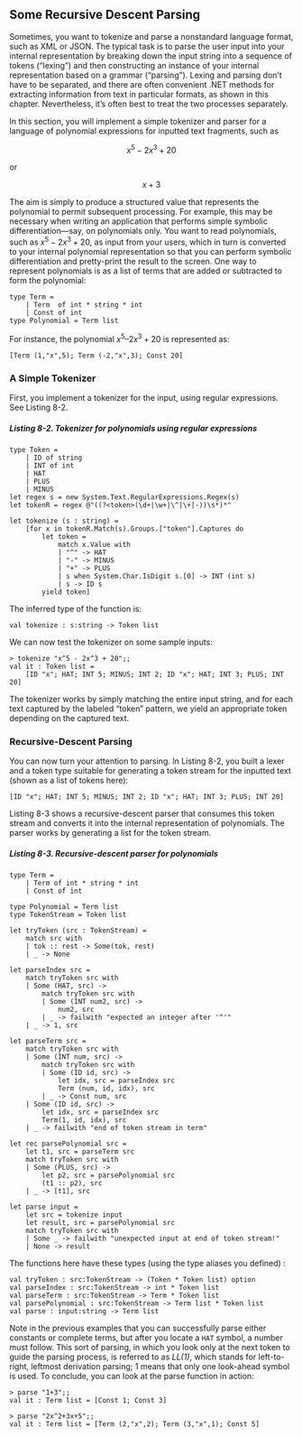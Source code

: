 ## Some Recursive Descent Parsing

Sometimes, you want to tokenize and parse a nonstandard language format, such as XML or JSON. The typical task is to parse the user input into your internal representation by breaking down the input string into a sequence of tokens (“lexing”) and then constructing an instance of your internal representation based on a grammar (“parsing”). Lexing and parsing don’t have to be separated, and there are often convenient .NET methods for extracting information from text in particular formats, as shown in this chapter. Nevertheless, it’s often best to treat the two processes separately.

In this section, you will implement a simple tokenizer and parser for a language of polynomial expressions for inputted text fragments, such as

$$
x^5 - 2x^3 + 20
$$

or

$$
x + 3
$$

The aim is simply to produce a structured value that represents the polynomial to permit subsequent processing. For example, this may be necessary when writing an application that performs simple symbolic differentiation—say, on polynomials only. You want to read polynomials, such as $x^5 - 2x^3 + 20$, as input from your users, which in turn is converted to your internal polynomial representation so that you can perform symbolic differentiation and pretty-print the result to the screen. One way to represent polynomials is as a list of terms that are added or subtracted to form the polynomial:

```F#
type Term =
    | Term  of int * string * int
    | Const of int
type Polynomial = Term list
```

For instance, the polynomial $x^5 – 2x^3 + 20$ is represented as:

```F#
[Term (1,"x",5); Term (-2,"x",3); Const 20]
```

### A Simple Tokenizer

First, you implement a tokenizer for the input, using regular expressions. See Listing 8-2.

##### Listing 8-2.  Tokenizer for polynomials using regular expressions

```F#
type Token =
    | ID of string
    | INT of int
    | HAT
    | PLUS
    | MINUS
let regex s = new System.Text.RegularExpressions.Regex(s)
let tokenR = regex @"((?<token>(\d+|\w+|\^|\+|-))\s*)*"

let tokenize (s : string) =
    [for x in tokenR.Match(s).Groups.["token"].Captures do
        let token =
            match x.Value with
            | "^" -> HAT
            | "-" -> MINUS
            | "+" -> PLUS
            | s when System.Char.IsDigit s.[0] -> INT (int s)
            | s -> ID s
        yield token]
```

The inferred type of the function is:

```F#
val tokenize : s:string -> Token list
```

We can now test the tokenizer on some sample inputs:

```F#
> tokenize "x^5 - 2x^3 + 20";;
val it : Token list =
    [ID "x"; HAT; INT 5; MINUS; INT 2; ID "x"; HAT; INT 3; PLUS; INT 20]
```

The tokenizer works by simply matching the entire input string, and for each text captured by the labeled “token” pattern, we yield an appropriate token depending on the captured text. 

### Recursive-Descent Parsing

You can now turn your attention to parsing. In Listing 8-2, you built a lexer and a token type suitable for generating a token stream for the inputted text (shown as a list of tokens here):

```F#
[ID "x"; HAT; INT 5; MINUS; INT 2; ID "x"; HAT; INT 3; PLUS; INT 20]
```

Listing 8-3 shows a recursive-descent parser that consumes this token stream and converts it into the internal representation of polynomials. The parser works by generating a list for the token stream. 

##### Listing 8-3.  Recursive-descent parser for polynomials

```F#
type Term =
    | Term of int * string * int
    | Const of int

type Polynomial = Term list
type TokenStream = Token list

let tryToken (src : TokenStream) =
    match src with
    | tok :: rest -> Some(tok, rest)
    | _ -> None

let parseIndex src =
    match tryToken src with
    | Some (HAT, src) ->
        match tryToken src with
        | Some (INT num2, src) ->
            num2, src
        | _ -> failwith "expected an integer after '^'"
    | _ -> 1, src

let parseTerm src =
    match tryToken src with
    | Some (INT num, src) ->
        match tryToken src with
        | Some (ID id, src) ->
            let idx, src = parseIndex src
            Term (num, id, idx), src
        | _ -> Const num, src
    | Some (ID id, src) ->
        let idx, src = parseIndex src
        Term(1, id, idx), src
    | _ -> failwith "end of token stream in term"

let rec parsePolynomial src =
    let t1, src = parseTerm src
    match tryToken src with
    | Some (PLUS, src) ->
        let p2, src = parsePolynomial src
        (t1 :: p2), src
    | _ -> [t1], src

let parse input =
    let src = tokenize input
    let result, src = parsePolynomial src
    match tryToken src with
    | Some _ -> failwith "unexpected input at end of token stream!"
    | None -> result
```

The functions here have these types (using the type aliases you defined) :

```F#
val tryToken : src:TokenStream -> (Token * Token list) option
val parseIndex : src:TokenStream -> int * Token list
val parseTerm : src:TokenStream -> Term * Token list
val parsePolynomial : src:TokenStream -> Term list * Token list
val parse : input:string -> Term list
```

Note in the previous examples that you can successfully parse either constants or complete terms, but after you locate a `HAT` symbol, a number must follow. This sort of parsing, in which you look only at the next token to guide the parsing process, is referred to as *LL(1)*, which stands for left-to-right, leftmost derivation parsing; 1 means that only one look-ahead symbol is used. To conclude, you can look at the parse function in action:

```F#
> parse "1+3";;
val it : Term list = [Const 1; Const 3]

> parse "2x^2+3x+5";;
val it : Term list = [Term (2,"x",2); Term (3,"x",1); Const 5]
```


